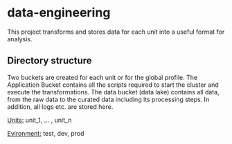 # data-engineering
This project transforms and stores data for each unit into a useful format for analysis.

## Directory structure
Two buckets are created for each unit or for the global profile. The Application Bucket contains all the scripts required to start the cluster and execute the transformations.
The data bucket (data lake) contains all data, from the raw data to the curated data including its processing steps. In addition, all logs etc. are stored here.

<Units:> unit_1, ... , unit_n

<Evironment:> test, dev, prod
